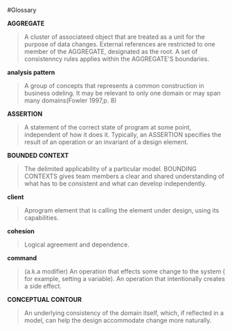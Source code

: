 #Glossary

__AGGREGATE__
> A cluster of associateed object that are treated as a unit for the purpose of data changes. External references are restricted to one member of the AGGREGATE, designated as the root. A set of consistenncy rules applies within the AGGREGATE'S boundaries.


__analysis pattern__
> A group of concepts that represents a common construction in business odeling. It may be relevant to only one domain or may span many domains(Fowler 1997,p. 8)


__ASSERTION__
> A statement of the correct state of  program at some point, independent of how it does it. Typically, an ASSERTION specifies the result of an operation or an invariant of a design element.

__BOUNDED CONTEXT__
> The delimited applicability of a particular model. BOUNDING CONTEXTS gives team members a clear and shared understanding of what has to be consistent and what can develop independently.

__client__
> Aprogram element that is calling the element under design, using its capabilities.

__cohesion__
> Logical agreement and dependence.

__command__
>(a.k.a modifier) An operation that effects some change to the system ( for example, setting a variable). An operation that intentionally creates a side effect.

__CONCEPTUAL CONTOUR__
> An underlying consistency of the domain itself, which, if reflected in a model, can help the design accommodate change more naturally.